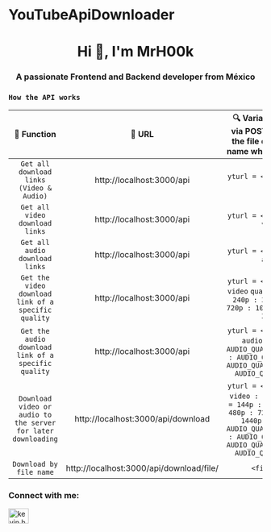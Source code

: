 # YouTubeApiDownloader
<h1 align="center">Hi 👋, I'm MrH00k</h1>
<h3 align="center">A passionate Frontend and Backend developer from México</h3>

### `How the API works`
  
| 💊 Function  | 🔗 URL | 🔍 Variables to send via POST (except for the file download by name which is by GET)
|:--------:|:--------------:|:--------------:|
| `Get all download links (Video & Audio)` | http://localhost:3000/api | `yturl = <url>` `format = all` |
| `Get all video download links` | http://localhost:3000/api | `yturl = <url>` `format = video` |
| `Get all audio download links` | http://localhost:3000/api | `yturl = <url>` `format = audio` |
| `Get the video download link of a specific quality` | http://localhost:3000/api | `yturl = <url>` `format = video` `quality = 144p : 240p : 360p: 480p : 720p : 1080p : 1440p : 2160p` |
| `Get the audio download link of a specific quality` | http://localhost:3000/api | `yturl = <url>` `format = audio` `quality = AUDIO_QUALITY_ULTRALOW : AUDIO_QUALITY_LOW : AUDIO_QUALITY_MEDIUM : AUDIO_QUALITY_HIGH` |
| `Download video or audio to the server for later downloading` | http://localhost:3000/api/download | `yturl = <url>` `format = video : audio` `quality = 144p : 240p : 360p: 480p : 720p : 1080p : 1440p : 2160p : AUDIO_QUALITY_ULTRALOW : AUDIO_QUALITY_LOW : AUDIO_QUALITY_MEDIUM : AUDIO_QUALITY_HIGH`|
| `Download by file name` | http://localhost:3000/api/download/file/ | `<filename>` |

<h3 align="left">Connect with me:</h3>
<p align="left">
<a href="https://fb.com/kevin.huerta.161446" target="blank"><img align="center" src="https://raw.githubusercontent.com/rahuldkjain/github-profile-readme-generator/master/src/images/icons/Social/facebook.svg" alt="kevin.huerta.161446" height="30" width="40" /></a>
</p>
